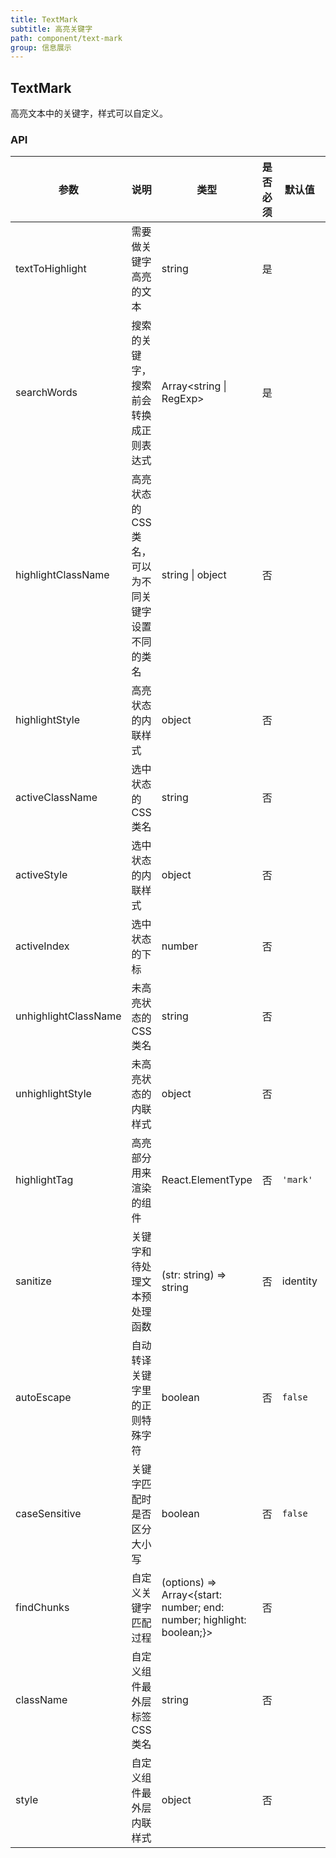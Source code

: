 ```yaml
---
title: TextMark
subtitle: 高亮关键字
path: component/text-mark
group: 信息展示
---
```


## TextMark

高亮文本中的关键字，样式可以自定义。

### API

| 参数            | 说明            | 类型   | 是否必须 | 默认值 | 备选值 |
| --------------- | --------------- | ------ | -------- | ------ | ------ |
| textToHighlight | 需要做关键字高亮的文本 | string | 是 | | |
| searchWords | 搜索的关键字，搜索前会转换成正则表达式 | Array<string \| RegExp> | 是 | | |
| highlightClassName | 高亮状态的 CSS 类名，可以为不同关键字设置不同的类名 | string \| object | 否 | | |
| highlightStyle | 高亮状态的内联样式 | object | 否 | | |
| activeClassName | 选中状态的 CSS 类名 | string | 否       |        |        |
| activeStyle | 选中状态的内联样式 | object | 否 |  | |
| activeIndex | 选中状态的下标 | number | 否 | | |
| unhighlightClassName | 未高亮状态的 CSS 类名 | string | 否 | | |
| unhighlightStyle | 未高亮状态的内联样式 | object | 否 | | |
| highlightTag | 高亮部分用来渲染的组件 | React.ElementType | 否 | `'mark'` | |
| sanitize | 关键字和待处理文本预处理函数 | (str: string) => string | 否 | identity | |
| autoEscape | 自动转译关键字里的正则特殊字符 | boolean | 否 | `false` |  `true` |
| caseSensitive | 关键字匹配时是否区分大小写 | boolean | 否 | `false` | `true` |
| findChunks | 自定义关键字匹配过程 | (options) => Array<{start: number; end: number; highlight: boolean;}> | 否 | | |
| className | 自定义组件最外层标签 CSS 类名 | string | 否 | | |
| style | 自定义组件最外层内联样式 | object | 否 | | |
